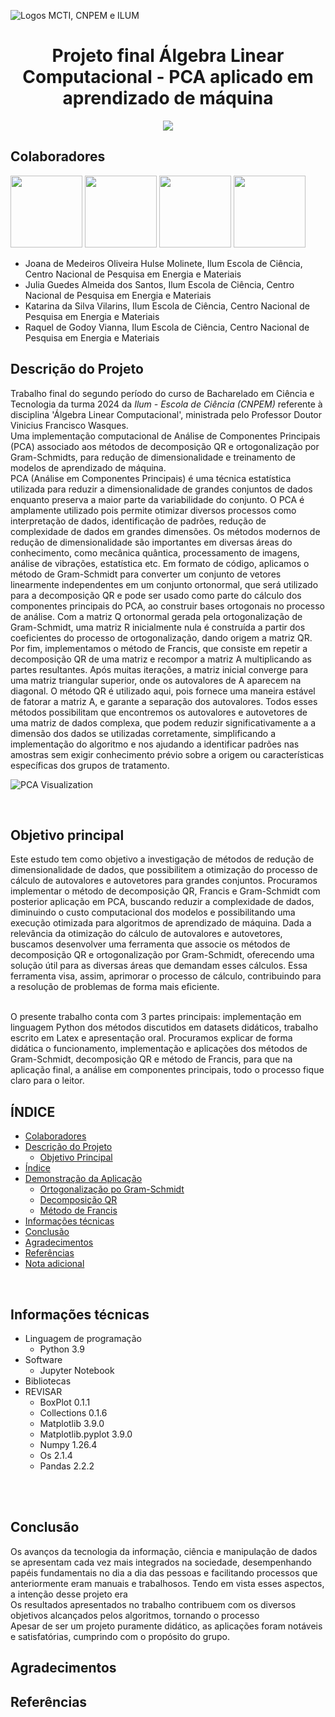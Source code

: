 ![Logos MCTI, CNPEM e ILUM](https://github.com/leticiaalmnunes/PCD---Boletim/assets/172425156/93c3eb13-410c-40c0-a412-7096187678a4)
<h1 align='center'> Projeto final Álgebra Linear Computacional - PCA aplicado em aprendizado de máquina </h1>

<p align="center">
<img loading="lazy" src="http://img.shields.io/static/v1?label=STATUS&message=EM%20DESENVOLVIMENTO&color=GREEN&style=for-the-badge"/>
</p>

## Colaboradores
[<img src="https://avatars.githubusercontent.com/u/172425100?v=4" width=115>](https://github.com/jojomolinetes)
[<img src="https://avatars.githubusercontent.com/u/172424779?v=4" width=115>](https://github.com/JuliaGuedesASantos)
[<img src="https://avatars.githubusercontent.com/u/172425306?v=4" width=115>](https://github.com/KatarinaVilarins)
[<img src="https://avatars.githubusercontent.com/u/172425251?v=4" width=115>](https://github.com/RaquelGVianna)


* Joana de Medeiros Oliveira Hulse Molinete, Ilum Escola de Ciência, Centro Nacional de Pesquisa em Energia e Materiais
* Julia Guedes Almeida dos Santos, Ilum Escola de Ciência, Centro Nacional de Pesquisa em Energia e Materiais
* Katarina da Silva Vilarins, Ilum Escola de Ciência, Centro Nacional de Pesquisa em Energia e Materiais
* Raquel de Godoy Vianna, Ilum Escola de Ciência, Centro Nacional de Pesquisa em Energia e Materiais

## Descrição do Projeto
Trabalho final do segundo período do curso de Bacharelado em Ciência e Tecnologia da turma 2024 da _Ilum - Escola de Ciência (CNPEM)_ referente à disciplina 'Álgebra Linear Computacional', ministrada pelo Professor Doutor Vinicius Francisco Wasques.<br>
Uma implementação computacional de Análise de Componentes Principais (PCA) associado aos métodos de decomposição QR e ortogonalização por Gram-Schmidts, para redução de dimensionalidade e treinamento de modelos de aprendizado de máquina.  
PCA (Análise em Componentes Principais) é uma técnica estatística utilizada para reduzir a dimensionalidade de grandes conjuntos de dados enquanto preserva a maior parte da variabilidade do conjunto. O PCA é amplamente utilizado pois permite otimizar diversos processos como interpretação de dados, identificação de padrões, redução de complexidade de dados em grandes dimensões.  Os métodos modernos de redução de dimensionalidade são importantes em diversas áreas do conhecimento, como mecânica quântica, processamento de imagens, análise de vibrações, estatística etc. 
Em formato de código, aplicamos o método de Gram-Schmidt para converter um conjunto de vetores linearmente independentes em um conjunto ortonormal, que será utilizado para a decomposição QR e pode ser usado como parte do cálculo dos componentes principais do PCA, ao construir bases ortogonais no processo de análise. Com a matriz Q ortonormal gerada pela ortogonalização de Gram-Schmidt, uma matriz R inicialmente nula é construída a partir dos coeficientes do processo de ortogonalização, dando origem a matriz QR. Por fim, implementamos o método de Francis, que consiste em repetir a decomposição QR de uma matriz e recompor a matriz A multiplicando as partes resultantes. Após muitas iterações, a matriz inicial converge para uma matriz triangular superior, onde os autovalores de A aparecem na diagonal. O método QR é utilizado aqui, pois fornece uma maneira estável de fatorar a matriz A, e garante a separação dos autovalores. Todos esses métodos possibilitam que encontremos os autovalores e autovetores de uma matriz de dados complexa, que podem reduzir significativamente a a dimensão dos dados se utilizadas corretamente, simplificando a implementação do algoritmo e nos ajudando a identificar padrões nas amostras sem exigir conhecimento prévio sobre a origem ou características específicas dos grupos de tratamento.  


![PCA Visualization](https://via.placeholder.com/800x400?rtext=PCA+Graph)  

<br>


## Objetivo principal 
Este estudo tem como objetivo a investigação de métodos de redução de dimensionalidade de dados, que possibilitem a otimização do processo de cálculo de autovalores e autovetores para grandes conjuntos. Procuramos implementar o método de decomposição QR, Francis e Gram-Schmidt com posterior aplicação em PCA, buscando reduzir a complexidade de dados, diminuindo o custo computacional dos modelos e possibilitando uma execução otimizada para algoritmos de aprendizado de máquina.
Dada a relevância da otimização do cálculo de autovalores e autovetores, buscamos desenvolver uma ferramenta que associe os métodos de decomposição QR e ortogonalização por Gram-Schmidt, oferecendo uma solução útil para as diversas áreas que demandam esses cálculos. Essa ferramenta visa, assim, aprimorar o processo de cálculo, contribuindo para a resolução de problemas de forma mais eficiente.
 
<br>
O presente trabalho conta com 3 partes principais: implementação em linguagem Python dos métodos discutidos em datasets didáticos, trabalho escrito em Latex e apresentação oral. Procuramos explicar de forma didática o funcionamento, implementação e aplicações dos métodos de Gram-Schmidt, decomposição QR e método de Francis, para que na aplicação final, a análise em componentes principais, todo o processo fique claro para o leitor.

<br>

## ÍNDICE
* [Colaboradores](#colaboradores)
* [Descrição do Projeto](#descrição-do-projeto)
  - [Objetivo Principal](#objetivo-principal)
* [Índice](#índice)
* [Demonstração da Aplicação](#demonstração-da-aplicação)
  - [Ortogonalização po Gram-Schmidt](#ortogonalização-por-Gram-Schmidt)
  - [Decomposição QR](#decomposição-QR)
  - [Método de Francis](#método-de-Francis)
* [Informações técnicas](#informações-técnicas)
* [Conclusão](#conclusão)
* [Agradecimentos](#agradecimentos)
* [Referências](#referências)
* [Nota adicional](#nota-adicional)

<br>

## Informações técnicas
* Linguagem de programação
  - Python 3.9
* Software
  - Jupyter Notebook
* Bibliotecas
* REVISAR
  - BoxPlot 0.1.1
  - Collections 0.1.6
  - Matplotlib 3.9.0
  - Matplotlib.pyplot 3.9.0
  - Numpy 1.26.4
  - Os 2.1.4
  - Pandas 2.2.2

<br><br>

## Conclusão
Os avanços da tecnologia da informação, ciência e manipulação de dados se apresentam cada vez mais integrados na sociedade, desempenhando papéis fundamentais no dia a dia das pessoas e facilitando processos que anteriormente eram manuais e trabalhosos. Tendo em vista esses aspectos, a intenção desse projeto era 
<br>
Os resultados apresentados no trabalho contribuem com os diversos objetivos alcançados pelos algoritmos, tornando o processo 
<br>
Apesar de ser um projeto puramente didático, as aplicações foram notáveis e satisfatórias, cumprindo com o propósito do grupo.
<br>

## Agradecimentos


## Referências
